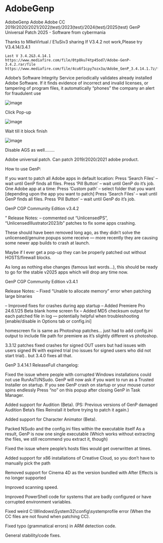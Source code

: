 # AdobeGenp
AdobeGenp Adobe Adobe CC 2019/2020/2021/2022(test)/2023(test)/2024(test)/2025(test) GenP Universal Patch 2025 - Software  from  cybermania 

Thanks to MIkeVirtual / E1uSiv3 sharing If V3.4.2 not work,Please try V3.4.14/3.4.1


    Last V 3.4.2&3.4.14.1
    https://www.mediafire.com/file/0tp8ku74tp45od7/Adobe-GenP-3.4.2.rar/file
    https://www.mediafire.com/file/4cu6f1cpy7ozx3a/Adobe_GenP_3.4.14.1.7z/file

Adobe’s Software Integrity Service periodically validates already installed Adobe Software. If it finds evidence of incorrect and invalid licenses, or tampering of program files, it automatically “phones” the company an alert for fraudulent use

![image](https://github.com/user-attachments/assets/2e9c3910-b349-42f3-aeb5-38e638d3d80c)

Click Pop-up

![image](https://github.com/user-attachments/assets/492d0565-03ef-409a-a312-d32f493203e1)

Wait till it block finish

![image](https://github.com/user-attachments/assets/16993863-4e56-45bd-bdfd-ab33cc1c8047)

Disable AGS as well……..


Adobe universal patch. Can patch 2019/2020/2021 adobe product.


How to use GenP:

If you want to patch all Adobe apps in default location:
Press ‘Search Files’ – wait until GenP finds all files.
Press ‘Pill Button’ – wait until GenP do it’s job.
One Adobe app at a time:
Press ‘Custom path’ – select folder that you want [depending upon the app you want to patch]
Press ‘Search Files’ – wait until GenP finds all files.
Press ‘Pill Button’ – wait until GenP do it’s job.


GenP CGP Community Edition v3.4.2

” Release Notes:
– commented out “UnlicensedPS”, “UnlicensedIllustrator2023/b” patches to fix some apps crashing.

These should have been removed long ago, as they didn’t solve the unlicensed/genuine popups some receive — more recently they are causing some newer app builds to crash at launch.

Maybe if I ever get a pop-up they can be properly patched out without HOSTS/firewall blocks.

As long as nothing else changes (famous last words…), this should be ready to go for the stable v2025 apps which will drop any time now.

 
GenP CGP Community Edition v3.4.1

Release Notes:
– Fixed “Unable to allocate memory” error when patching large binaries

– Improved fixes for crashes during app startup
– Added Premiere Pro 24.6.1/25 Beta blank home screen fix
– Added MD5 checksum output for each patched file in log — potentially helpful when troubleshooting [enable/disable in Options tab or config.ini]

 

homescreen fix is same as Photoshop patches… just had to add config.ini output to include file path for premiere as it’s slightly different vs photoshop.

3.3.12 patches fixed crashes for signed OUT users but had issues with users signed IN with expired trial (no issues for signed users who did not start trial).. but 3.4.0 fixes all that.







GenP 3.4.14.1 ReleaseFull changelog:

Fixed the issue where people with corrupted Windows installations could not use RunAsTI/NSudo.
GenP will now ask if you want to run as a Trusted Installer on startup.
If you see GenP crash on startup or your mouse cursor spins endlessly
Press “no” on this popup after closing GenP in Task Manager.

Added support for Audition (Beta).
(PS: Previous versions of GenP damaged Audition Beta’s files
Reinstall it before trying to patch it again.)

Added support for Character Animator (Beta).

Packed NSudo and the config.ini files within the executable itself
As a result, GenP is now one single executable
(Which works without extracting the files, we still recommend you extract it, though)

Fixed the issue where people’s hosts files would get overwritten at times.

Added support for x86 installations of Creative Cloud, so you don’t have to manually pick the path

Removed support for Cinema 4D as the version bundled with After Effects is no longer supported

Improved scanning speed.

Improved PowerShell code for systems that are badly configured
or have corrupted environment variables.

Fixed weird C:\Windows\System32\config\systemprofile error
(When the CC files are not found when patching CC).

Fixed typo (grammatical errors) in ARM detection code.

General stability/code fixes.
